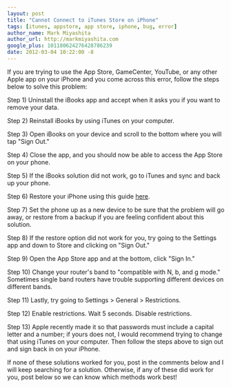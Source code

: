 ```yaml
---
layout: post
title: "Cannot Connect to iTunes Store on iPhone"
tags: [itunes, appstore, app store, iphone, bug, error]
author_name: Mark Miyashita
author_url: http://markmiyashita.com
google_plus: 101180624276428786239
date: 2012-03-04 10:22:00 -8
---
```


If you are trying to use the App Store, GameCenter, YouTube, or any other Apple app on your iPhone and you come across this error, follow the steps below to solve this problem:

Step 1) Uninstall the iBooks app and accept when it asks you if you want to remove your data.

Step 2) Reinstall iBooks by using iTunes on your computer.

Step 3) Open iBooks on your device and scroll to the bottom where you will tap "Sign Out."

Step 4) Close the app, and you should now be able to access the App Store on your phone.

Step 5) If the iBooks solution did not work, go to iTunes and sync and back up your phone.

Step 6) Restore your iPhone using this guide <a href="/how-to-restore-your-iphone-ipod-touch-or-ipad/">here</a>.

Step 7) Set the phone up as a new device to be sure that the problem will go away, or restore from a backup if you are feeling confident about this solution.

Step 8) If the restore option did not work for you, try going to the Settings app and down to Store and clicking on "Sign Out."

Step 9) Open the App Store app and at the bottom, click "Sign In."

Step 10) Change your router's band to "compatible with N, b, and g mode." Sometimes single band routers have trouble supporting different devices on different bands.

Step 11) Lastly, try going to Settings > General > Restrictions.

Step 12) Enable restrictions. Wait 5 seconds. Disable restrictions.

Step 13) Apple recently made it so that passwords must include a capital letter and a number; if yours does not, I would recommend trying to change that using iTunes on your computer. Then follow the steps above to sign out and sign back in on your iPhone.

If none of these solutions worked for you, post in the comments below and I will keep searching for a solution. Otherwise, if any of these did work for you, post below so we can know which methods work best!
